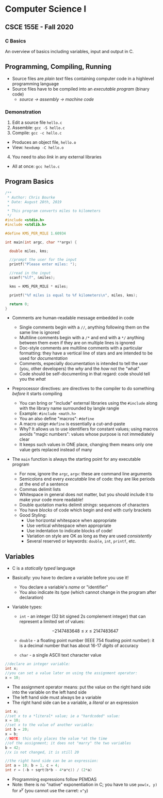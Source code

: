 # Computer Science I
## CSCE 155E - Fall 2020
### C Basics

An overview of basics including variables, input and output in C.

## Programming, Compiling, Running

* Source files are *plain text* files containing computer code in a highlevel programming language
* Source files have to be compiled into an *executable program* (binary code)
  * *source → assembly → machine code*
  
### Demonstration

1. Edit a source file `hello.c`
2. Assemble: `gcc -S hello.c`
3. Compile: `gcc -c hello.c`
  * Produces an object file, `hello.o`
  * View: `hexdump -C hello.o`
4. You need to also *link* in any external libraries

* All at once: `gcc hello.c`

## Program Basics

```c
/**
 * Author: Chris Bourke
 * Date: August 28th, 2019
 *
 * This program converts miles to kilometers
 */
#include <stdio.h>
#include <stdlib.h>

#define KMS_PER_MILE 1.60934

int main(int argc, char **argv) {

  double miles, kms;

  //prompt the user for the input
  printf("Please enter miles: ");

  //read in the input
  scanf("%lf", &miles);

  kms = KMS_PER_MILE * miles;

  printf("%f miles is equal to %f kilometers\n", miles, kms);

  return 0;
}
```

* Comments are human-readable message embedded in code
  * Single comments begin with a `//`, anything following them on the same line is ignored
  * Multiline comments begin with a `/*` and end with a `*/` anything between them even if they are on multiple lines is ignored
  * Doc-style comments are multiline comments with a particular formatting: they have a vertical line of stars and are intended to be used for *documentation* 
  * Comments, especially documentation is intended to tell the user (you, other developers) the *why* and the *how* not the "what"
  * Code should be self-documenting in that regard: code should tell you the *what*
  
* Preprocessor directives: are directives to the compiler to do something *before* it starts compiling
  * You can bring or "include" external libraries using the `#include` along with the library name surrounded by langle rangle
  * Example: `#include <math.h>`
  * You an also define "macros": `#define`
  * A macro usign `#define` is essentially a cut-and-paste
  * Why?  It allows us to use identifiers for constant values; using macros avoids "magic numbers": values whose purpose is not immediately clear
  * It keeps such values in ONE place, changing them means only one value gets replaced instead of many

* The `main` function is always the starting point for any executable program
  * For now, ignore the `argc`, `argv`: these are command line arguments
  * Semicolons end every *executable* line of code: they are like periods at the end of a sentence
  * Commas delimit lists
  * Whitespace in general does not matter, but you should include it to make your code more readable!
  * Double quotation marks delimit *strings*: sequences of characters
  * You have *blocks* of code which begin and end with curly brackets
  * Good Styling: 
    * Use horizontal whitespace when appropriate
    * Use vertical whitespace when appropriate
    * Use indentation to indicate blocks of code!
    * Variation on style are OK as long as they are used *consistently*
    * Several reserved or keywords: `double`, `int`, `printf`, etc.

## Variables

* C is a *statically typed* language
* Basically: you have to declare a variable before you use it!
  * You declare a variable's *name* or "identifier"
  * You also indicate its *type* (which cannot change in the program after declaration)
* Variable types:
  * `int` - an integer (32 bit signed 2s complement integer) that can represent a limited set of values: 
  
  $$-2147483648 \leq x \leq 2147483647$$
  * `double` - a floating point number (IEEE 754 floating point number): it is a decimal number that has about 16-17 *digits* of accuracy
  
  * `char` - a single ASCII text character value

```c
//declare an integer variable:
int x;
//you can set a value later on using the assignment operator:
x = 10;


```

* The assignment operator means: put the value on the right hand side into the variable on the left hand side
* The left hand side must always be a variable
* The right hand side can be a variable, a *literal* or an expression

```c
int x;
//set x to a *literal* value; ie a "hardcoded" value:
x = 10;
//set x to the value of another variable:
int b = 20;
x = b;
//NOTE: this only places the value *at the time 
//of the assignment; it does not "marry" the two variables
b = 42;
//x is not changed, it is still 20

//the right hand side can be an expression:
int a = 10; b = 1, c = 4;
int r = (-b + sqrt(b*b - 4*a*c)) / (2*a)

```

* Programming expressions follow PEMDAS
* Note: there is no "native" exponentiation in C; you have to use `pow(x, y)` for $x^y$ (you cannot use the carret: `x^y`)


```text








```